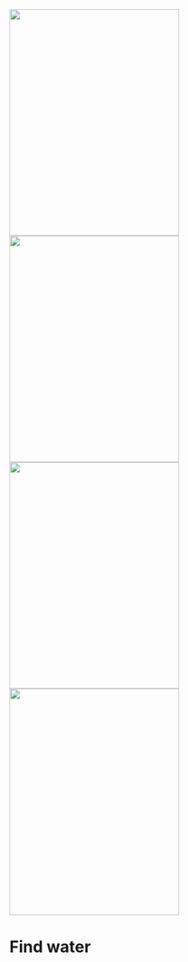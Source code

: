 


<img src= https://github.com/RAM6IOS/Find-water/assets/58077232/07ea2649-36e9-442d-b021-b34077912c5a width="300" height="400"/>

<img src= https://github.com/RAM6IOS/Find-water/assets/58077232/7ce88477-9024-4998-94c2-3d3538983295 width="300" height="400"/>
<img src= https://github.com/RAM6IOS/Find-water/assets/58077232/7cd80ca1-65b0-4437-8bd4-8719aea1f80d width="300" height="400"/>

<img src= https://github.com/RAM6IOS/Find-water/assets/58077232/2d207659-8658-4520-ab20-89ee15887be0 width="300" height="400"/>



# Find water
